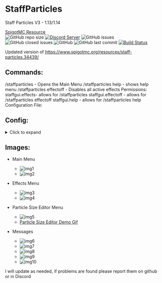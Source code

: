 # StaffParticles
Staff Particles V3 - 1.13/1.14

[SpigotMC Resource](https://www.spigotmc.org/resources/staff-particles.69839/)<br>
![GitHub repo size](https://img.shields.io/github/repo-size/Puyodead1-Development/StaffParticles.svg?style=plastic)
[![Discord Server](https://discordapp.com/api/guilds/589200717277954093/embed.png)](https://discord.gg/tMzrSxQ)
![GitHub issues](https://img.shields.io/github/issues/Puyodead1-Development/StaffParticles.svg?style=plastic)
![GitHub closed issues](https://img.shields.io/github/issues-closed-raw/Puyodead1-Development/StaffParticles.svg?style=plastic)
![GitHub](https://img.shields.io/github/license/Puyodead1-Development/StaffParticles.svg?style=plastic)
![GitHub last commit](https://img.shields.io/github/last-commit/Puyodead1-Development/StaffParticles.svg?style=plastic)
[![Build Status](http://ci.puyodead1-development.me/buildStatus/icon?style=plastic&job=StaffParticles)](http://ci.puyodead1-development.me/job/StaffParticles/)

Updated version of https://www.spigotmc.org/resources/staff-particles.34439/

## Commands:
/staffparticles - Opens the Main Menu
/staffparticles help - shows help menu
/staffparticles effectoff - Disables all active effects
Permissions:
staffgui.effects- allows for /staffparticles
staffgui.effectoff - allows for /staffparticles effectoff
staffgui.help - allows for /staffparticles help
Configuration File:

## Config:
<details>
<summary>Click to expand</summary>
#Made by Puyodead1
#Please do not ask for support with misconfiguration issues

messages:
  no permission: "&c&l(!) You don't have permission for that!"
  all active particles disabled: "&a&l(!) All active particles have been disabled!"
  particle disabled: "&a&l(!) {ACTIVE_PARTICLE} disabled!"
  particle enabled: "&a&l(!) Particle enabled!"
  no active particles: "&c&l(!) You don't have any active particles."
  particle size not editable: "&c&l(!) Particle size is not editable!"
 
settings:
  players can change particle size: false # sets wheither players can change the the particle size, if false, particle size is set to global max particle size setting below
  global max particle size: 250 #this is the highest any player can set a particle size

inventories:
  main menu:
    title: "&2&lStaff Particles"
    size: 9 #must be a multiple of 9
    items:
      hint:
        shown: true #should the item be shown?
        display name: "&7&lHint"
        lore:
          - "&7Edit the particle size"
          - "&7to 0 to create a 'tail' effect!"
        slot: 0
        material: BOOK
      effects:
        display name: "&6&lEffects"
        lore:
          - "&a&lClick to equip effects"
        slot: 2
        material: FIREWORK_STAR
      edit particle size:
        display name: "&e&lEdit particle size"
        lore:
          - "&eClick to edit particle size"
        slot: 4
        material: PAPER
      disable all effects:
        display name: "&c&lDisable Active Particle"
        active particles lore:
          - "&c&lClick to disable {ACTIVE_PARTICLE} particle."
        no active particles lore:
          - "&c&lYou don't have any active particles."
        slot: 6
        material: BARRIER
  effects menu:
    title: "&4&l&nEffects"
    size: 9 #must be a multiple of 9
    items:
      flame:
        display name: "&6&lFlame"
        lore:
          - "&6Click to activate flame particle."
        slot: 0
        material: BLAZE_POWDER
      enchantment:
        display name: "&7&lEnchantment"
        lore:
          - "&7Click to activate enchantment particle."
        slot: 1
        material: ENCHANTING_TABLE
      portal:
        display name: "&5&lPortal"
        lore:
          - "&5Click to activate portal particle."
        slot: 2
        material: END_PORTAL_FRAME
      heart:
        display name: "&c&lHeart"
        lore:
          - "&cClick to activate heart particle."
        slot: 3
        material: APPLE
      dragon breath:
        display name: "&d&lDragon Breath"
        lore:
          - "&dClick to activate dragon breath particle."
        slot: 4
        material: DRAGON_EGG
      smoke:
        display name: "&7&lSmoke"
        lore:
          - "&7Click to activate smoke particle."
        slot: 5
        material: FURNACE
      explosion:
        display name: "&7&lExplosion"
        lore:
          - "&7Click to activate explosion particle."
        slot: 6
        material: TNT
      water:
        display name: "&9&lWater"
        lore:
          - "&9Click to activate water particle."
        slot: 7
        material: WATER_BUCKET
      back:
        display name: "&4&lBack"
        lore: []
        slot: 8
        material: BARRIER
  particle size:
    title: "&6&lEdit Particle Size"
    size: 9 # must be a multiple of 9
    items:
      current size:
        display name: "&eCurrent Size:"
        lore:
          - "&e&l{CURRENT_PARTICLE_SIZE}/{MAX_PARTICLE_SIZE}"
        slot: 4
        material: NETHER_STAR
      increase size:
        display name: "&aIncrease Size"
        lore:
          - "&a&l+50"
        slot: 3
        material: EMERALD_BLOCK
      decrease size:
        display name: "&cDecrease Size"
        lore:
          - "&c&l-50"
        slot: 5
        material: REDSTONE_BLOCK
</details>

## Images:
  - Main Menu
    - ![img1](https://i.imgur.com/F2JLs62B.png)
    - ![img2](https://i.imgur.com/FWfrBFw8.gif)
 
  - Effects Menu
    - ![img3](https://i.imgur.com/FbYaQRux.png)
    - ![img4](https://i.imgur.com/FIBnleJK.gif)
    
  - Particle Size Editor Menu
    - ![img5](https://i.imgur.com/FoMrdC9t.png)
    - [Particle Size Editor Demo Gif](https://media.giphy.com/media/VJIFAsO8EGysVAc5Q0/source.gif)
  
  - Messages
    - ![img6](https://i.imgur.com/Ft1J34FI.png)
    - ![img7](https://i.imgur.com/FmPmbppb.png)
    - ![img8](https://i.imgur.com/FyWwJdhs.png)
    - ![img9](https://i.imgur.com/FSshbup2.png)
    - ![img10](https://i.imgur.com/FFhUoazF.png)

I will update as needed, if problems are found please report them on github or in Discord
